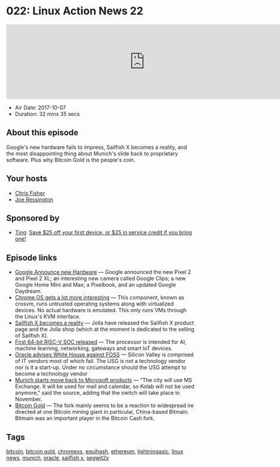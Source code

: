 # 022: Linux Action News 22

<iframe src="https://player.fireside.fm/v2/DAcK9LdX+bxG_ON3Q?theme=dark" width="740" height="200" frameborder="0" scrolling="no"></iframe>

* Air Date: 2017-10-07
* Duration: 32 mins 35 secs

## About this episode

Google's new hardware fails to impress, Sailfish X becomes a reality, and the most disappointing thing about Munich's slide back to proprietary software. Plus why Bitcoin Gold is the people's coin.

## Your hosts
* [Chris Fisher](https://linuxactionnews.com/hosts/chris)
* [Joe Ressington](https://linuxactionnews.com/hosts/joe)

## Sponsored by

  * [Ting](https://linux.ting.com): [Save $25 off your first device, or $25 in service credit if you bring one!](https://linux.ting.com)



## Episode links

  * [Google Announce new Hardware](https://www.theverge.com/2017/10/4/16403272/google-event-2017-news-recap-pixel-2-clips-home-pixelbook "Google Announce new Hardware") — Google announced the new Pixel 2 and Pixel 2 XL; an interesting new camera called Google Clips; a new Google Home Mini and Max; a Pixelbook, and an updated Google Daydream.
  * [Chrome OS gets a lot more interesting](https://chromium.googlesource.com/chromiumos/platform/crosvm/#crosvm-the-chrome-os-virtual-machine-monitor "Chrome OS gets a lot more interesting") — This component, known as crosvm, runs untrusted operating systems along with virtualized devices. No actual hardware is emulated. This only runs VMs through the Linux's KVM interface.
  * [Sailfish X becomes a reality](https://www.xda-developers.com/sailfish-x-rollout-begins-shop-opens/ "Sailfish X becomes a reality") — Jolla have released the Sailfish X product page and the Jolla shop (which at the moment is dedicated to the selling of Sailfish X). 
  * [First 64-bit RISC-V SOC released](http://linuxgizmos.com/sifive-unleashes-the-first-linux-ready-64-bit-risc-v-soc/ "First 64-bit RISC-V SOC released") — The processor is intended for AI, machine learning, networking, gateways and smart IoT devices.
  * [Oracle advises White House against FOSS](https://www.techdirt.com/articles/20170930/00522238319/oracle-tells-white-house-stop-hiring-silicon-valley-people-ditch-open-source.shtml "Oracle advises White House against FOSS") — Silicon Valley is comprised of IT vendors most of which fail. The USG is not a technology vendor nor is it a start-up. Under no circumstance should the USG attempt to become a technology vendor
  * [Munich starts move back to Microsoft products](http://www.techrepublic.com/article/open-source-pioneer-munich-has-begun-its-move-back-to-microsoft/ "Munich starts move back to Microsoft products") — "The city will use MS Exchange. It will be used for mail and calendar, so Kolab will not be used anymore," said the source, adding that the switch will take place in November.
  * [Bitcoin Gold](https://motherboard.vice.com/en_us/article/d3ykaw/yet-another-bitcoin-fork-aims-to-take-power-away-from-big-miners "Bitcoin Gold") — The fork mainly seems to be a reaction to widespread ire directed at one Bitcoin mining giant in particular, China-based Bitmain. Bitmain was an important player in the Bitcoin Cash fork.



## Tags

[bitcoin](https://linuxactionnews.com/tags/bitcoin), [bitcoin gold](https://linuxactionnews.com/tags/bitcoin%20gold), [chromeos](https://linuxactionnews.com/tags/chromeos), [equihash](https://linuxactionnews.com/tags/equihash), [ethereum](https://linuxactionnews.com/tags/ethereum), [lightningasic](https://linuxactionnews.com/tags/lightningasic), [linux news](https://linuxactionnews.com/tags/linux%20news), [munich](https://linuxactionnews.com/tags/munich), [oracle](https://linuxactionnews.com/tags/oracle), [sailfish x](https://linuxactionnews.com/tags/sailfish%20x), [segwit2x](https://linuxactionnews.com/tags/segwit2x)